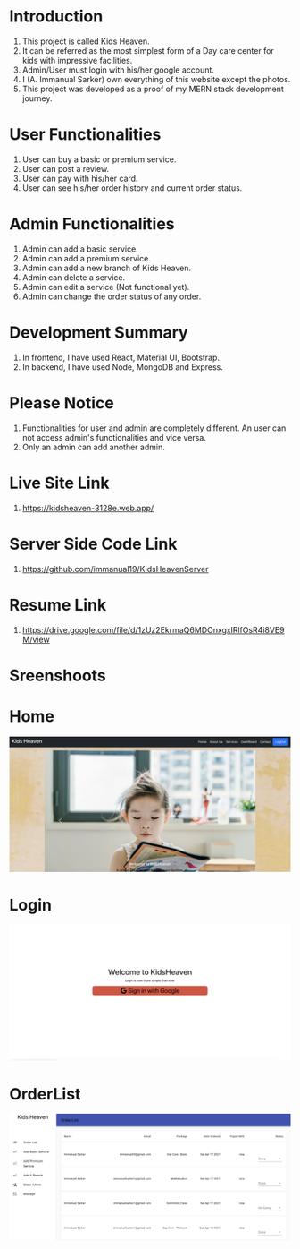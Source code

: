 # Introduction

1. This project is called Kids Heaven.
2. It can be referred as the most simplest form of a Day care center for kids with impressive facilities.
3. Admin/User must login with his/her google account.
4. I (A. Immanual Sarker) own everything of this website except the photos.
5. This project was developed as a proof of my MERN stack development journey.

# User Functionalities

1. User can buy a basic or premium service.
2. User can post a review.
3. User can pay with his/her card.
4. User can see his/her order history and current order status.

# Admin Functionalities

1. Admin can add a basic service.
2. Admin can add a premium service.
3. Admin can add a new branch of Kids Heaven.
4. Admin can delete a service.
5. Admin can edit a service (Not functional yet).
6. Admin can change the order status of any order.

# Development Summary

1. In frontend, I have used React, Material UI, Bootstrap.
2. In backend, I have used Node, MongoDB and Express.

# Please Notice

1. Functionalities for user and admin are completely different. An user can not access admin's functionalities and vice versa.
2. Only an admin can add another admin.

# Live Site Link

1. https://kidsheaven-3128e.web.app/

# Server Side Code Link

1. https://github.com/immanual19/KidsHeavenServer

# Resume Link
1. https://drive.google.com/file/d/1zUz2EkrmaQ6MDOnxgxlRlfOsR4i8VE9M/view


# Sreenshoots

# Home

![Alt text](https://raw.githubusercontent.com/immanual19/KidsHeavenClient/main/src/ScreenShot/home.png "Optional title")

# Login

![Alt text](https://raw.githubusercontent.com/immanual19/KidsHeavenClient/main/src/ScreenShot/Login.png "Optional title")

# OrderList

![Alt text](https://raw.githubusercontent.com/immanual19/KidsHeavenClient/main/src/ScreenShot/Orderlist.png "Optional title")
